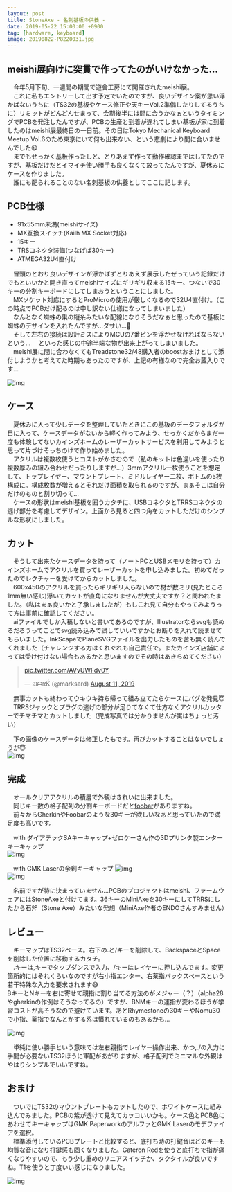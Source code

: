 ```yaml
---
layout: post
title: StoneAxe - 名刺基板の供養 -
date: 2019-05-22 15:00:00 +0900
tag: [hardware, keyboard]
image: 20190822-P8220031.jpg
---
```


## meishi展向けに突貫で作ってたのがいけなかった…

　今年5月下旬、一週間の期間で遊舎工房にて開催されたmeishi展。  
　これに私もエントリーして出す予定でいたのですが、良いデザイン案が思い浮かばないうちに（TS32の基板やケース修正や天キーVol.2準備したりしてるうちに）リミットがどんどんせまって、会期後半には間に合うかなぁというタイミングでPCBを発注したんですが、PCBの生産と到着が遅れてしまい基板が家に到着したのはmeishi展最終日の一日前。その日はTokyo Mechanical Keyboard Meetup Vol.6のため東京にいて何も出来ない、という悲劇により間に合いませんでした😫  
　までもせっかく基板作ったしと、とりあえず作って動作確認まではしてたのですが、基板だけだとイマイチ使い勝手も良くなくて放ってたんですが、夏休みにケースを作りました。  
　誰にも配られることのない名刺基板の供養としてここに記します。  

## PCB仕様

- 91x55mm未満(meishiサイズ)
- MX互換スイッチ(Kailh MX Socket対応)
- 15キー
- TRSコネクタ装備(つなげば30キー)
- ATMEGA32U4直付け

　冒頭のとおり良いデザインが浮かばずとりあえず展示したぜっていう記録だけでもといいかと開き直ってmeishiサイズにギリギリ収まる15キー、つないで30キーの分割キーボードにしてしまおうということにしました。  
　MXソケット対応にするとProMicroの使用が厳しくなるので32U4直付け。（この時点でPCBだけ配るのは申し訳ない仕様になってしまいました）  
　なんとなく蜘蛛の巣の縦糸みたいな配線になりそうだなぁと思ったので基板に蜘蛛のデザインを入れたんですが…ダサい…🤦‍  
　そして左右の接続は設計ミスによりMCUの7番ピンを浮かせなければならないという…
　といった感じの中途半端な物が出来上がってしまいました。  
　meishi展に間に合わなくてもTreadstone32/48購入者のboostおまけとして添付しようかと考えてた時期もあったのですが、上記の有様なので完全お蔵入りです…  

![img](/assets/photos/2019-05-26-APC_1177.jpg)  

## ケース

　夏休みに入って少しデータを整理していたときにこの基板のデータフォルダが目に入って、ケースデータがないから軽く作ってみよう、せっかくだからまだ一度も体験してないカインズホームのレーザーカットサービスを利用してみようと思って片づけそっちのけで作り始めました。  
　アクリルは複数枚使うとコストがかさむので（私のキットは色違いを使ったり複数厚みの組み合わせだったりしますが…）3mmアクリル一枚使うことを想定して、トップレイヤー、マウントプレート、ミドルレイヤー二枚、ボトムの5枚構成に。構成枚数が増えるとそれだけ面積を取られるのですが、まぁそこは自分だけのものと割り切って…  
　ケースの形状はmeishi基板を囲うカタチに、USBコネクタとTRRSコネクタの逃げ部分を考慮してデザイン。上面から見ると四つ角をカットしただけのシンプルな形状にしました。  

## カット

　そうして出来たケースデータを持って（ノートPCとUSBメモリを持って）カインズホームでアクリルを買ってレーザーカットを申し込みました。初めてだったのでレクチャーを受けてからカットしました。  
　600x450のアクリルを買ったらギリギリ入らないので材が数ミリ(見たところ1mm無い感じ)浮いてカットが直角になりませんが大丈夫ですか？と問われたました。（私はまぁ良いかと了承しましたが）もしこれ見て自分もやってみようって方は事前に確認してください。  
　aiファイルでしか入稿しないと書いてあるのですが、Illustratorならsvgも読めるだろうってことでsvg読み込みで試していいですかとお断りを入れて読ませてもらいました。InkScapeでPlaneSVGファイルを出力したものを苦も無く読んでくれました（チャレンジする方はくれぐれも自己責任で。またカインズ店舗によっては受け付けない場合もあるかと思いますのでその時はあきらめてください）  

<blockquote class="twitter-tweet"><p lang="und" dir="ltr"><a href="https://t.co/AVyUWFdv0Y">pic.twitter.com/AVyUWFdv0Y</a></p>&mdash; ᙢᗩᖇḰ (@marksard) <a href="https://twitter.com/marksard/status/1160508890611535873?ref_src=twsrc%5Etfw">August 11, 2019</a></blockquote> <script async src="https://platform.twitter.com/widgets.js" charset="utf-8"></script>

　無事カットも終わってウキウキ持ち帰って組み立てたらケースにバグを発見😇  
　TRRSジャックとプラグの逃げの部分が足りてなくて仕方なくアクリルカッターでチマチマとカットしました（完成写真では分かりませんが実はちょっと汚い）  

　下の画像のケースデータは修正したもです。再びカットすることはないでしょうが😇  
![img](/assets/photos/stoneaxe_case.png)  

## 完成

　オールクリアアクリルの積層で外観はきれいに出来ました。  
　同じキー数の格子配列の分割キーボードだと[foobar](http://www.40percent.club/2017/09/foobar-10.html)がありますね。  
　前々からGherkinやFoobarのような30キーが欲しいなぁと思っていたので満足度も高いです。  

　with ダイアテックSAキーキャップ+ゼロケーさん作の3Dプリンタ製エンターキーキャップ  
![img](/assets/photos/20190811-P8110113.jpg)  

　with GMK Laserの余剰キーキャップ
![img](/assets/photos/20190822-P8220029.jpg)  
![img](/assets/photos/20190822-P8220031.jpg)  

　名前ですが特に決まっていません…PCBのプロジェクトはmeishi、ファームウェアにはStoneAxeと付けてます。36キーのMiniAxeを30キーにしてTRRSにしたから石斧（Stone Axe）みたいな発想（MiniAxe作者のENDOさんすみません）  

## レビュー

　キーマップはTS32ベース。右下の.と/キーを削除して、BackspaceとSpaceを削除した位置に移動するカタチ。  
　.キーは,キーでタップダンスで入力、/キーはレイヤーに押し込んでます。変更箇所的にはそれくらいなのですが右小指エンター、右薬指バックスペースという若干特殊な入力を要求されます😅  
BキーとNキーを右に寄せて親指に割り当てる方法のがメジャー（？）（alpha28やgherkinの作例はそうなってるの）ですが、BNMキーの運指が変わるほうが学習コストが高そうなので避けています。あとRhymestoneの30キーやNomu30で小指、薬指でなんとかする系は慣れているのもあるかも…  

![img](/assets/photos/stoneaxe_keymap.png)  

　単純に使い勝手という意味では左右親指でレイヤー操作出来、かつ,./の入力に手間が必要ないTS32ほうに軍配があがりますが、格子配列でミニマルな外観はやはりシンプルでいいですね。  

## おまけ

　ついでにTS32のマウントプレートもカットしたので、ホワイトケースに組み込んでみました。PCBの紫が透けて見えてカッコいいかも。ケース色とPCB色にあわせてキーキャップはGMK PaperworkのアルファとGMK Laserのモデファイアを選択。  
　標準添付しているPCBプレートと比較すると、底打ち時の打鍵音はどのキーも均質な音になり打鍵感も固くなりました。Gateron Redを使うと底打ちで指が痛くなりやすいので、もう少し重めのリニアスイッチか、タクタイルが良いですね。T1を使うと丁度いい感じになりました。  

![img](/assets/photos/20190811-IMG_9384.jpg)  
